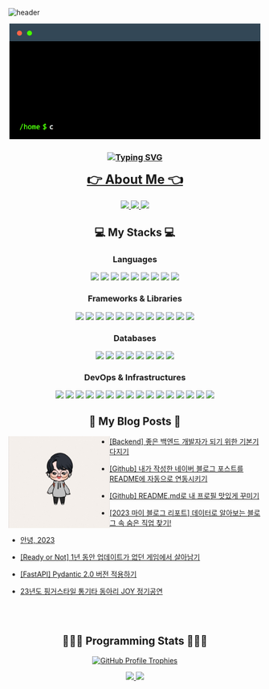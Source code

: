 <!-- Header Content -->
![header](https://capsule-render.vercel.app/api?type=soft&color=gradient&customColorList=27&height=200&section=header&text=JunHyeok%20Lee&fontSize=90&fontAlign=50&fontAlignY=40&desc=Backend%20developer&descSize=30&descAlignY=75&animation=fadeIn)

<!-- About Me in one line + my contents. -->
<p align="center">
  <img src="./terminal.gif" alt="terminal gif">

  <h3 align="center"><a href="https://git.io/typing-svg"><img src="https://readme-typing-svg.herokuapp.com?font=Fira+Code&pause=1000&center=true&vCenter=true&random=false&width=600&lines=%F0%9F%91%8B+Hello+World!+This+is+JunHyeok+Lee%2C+bnbong!" alt="Typing SVG" /></a>

  <span style="font-size: 25px;"><a href="https://bnbong.xyz">👉 About Me 👈</a></span>

  </a>
    <a href="https://www.instagram.com/j_hyeok__lee/?hl=ko">
    <img src="https://img.shields.io/badge/follow_Instagram-E4405F?style=social&logo=Instagram&link=https://www.instagram.com/j_hyeok__lee/?hl=ko"/>
    <a href="https://www.facebook.com/profile.php?id=100007712465866">
    <img src="https://img.shields.io/badge/follow_Facebook-3b5998?style=social&logo=Facebook&link=https://www.facebook.com/profile.php?id=100007712465866">
    <a href="https://blog.naver.com/bnbong/">
    <img src="https://img.shields.io/badge/follow_Blog-2DB400?style=social&logo=Naver">
  </a>
</p>

<!-- My Stacks -->
  <h2 align="center">💻 My Stacks 💻</h2>
  <h3 align="center">Languages</h3>
  <div align="center">
    <img src="https://img.shields.io/badge/python-3670A0?style=flat-square&logo=Python&logoColor=ffdd54"/>
    <img src="https://img.shields.io/badge/java-%23ED8B00?style=flat-square&logo=openjdk&logoColor=white"/>
    <img src="https://img.shields.io/badge/C-A8B9CC?style=flat-square&logo=C&logoColor=white"/>
    <img src="https://img.shields.io/badge/C%2B%2B-00599C?style=flat-square&logo=c%2B%2B&logoColor=white"/>
    <img src="https://img.shields.io/badge/R-276DC3?style=flat-square&logo=r&logoColor=white"/>
    <img src="https://img.shields.io/badge/Dart-0175C2?style=flat-square&logo=Dart&logoColor=white"/>
    <img src="https://img.shields.io/badge/kotlin-%237F52FF.svg?style=flat-square&logo=kotlin&logoColor=white">
    <img src="https://img.shields.io/badge/javascript-%23323330.svg?style=flat-square&logo=javascript&logoColor=%23F7DF1E">
    <img src="https://img.shields.io/badge/markdown-%23000000.svg?style=flat-square&logo=markdown&logoColor=white">
  </div>
  <h3 align="center">Frameworks & Libraries</h3>
  <div align="center">
    <img src="https://img.shields.io/badge/FastAPI-109989?style=flat-square&logo=FastAPI&logoColor=white"/>
    <img src="https://img.shields.io/badge/Flask-000000?style=flat-square&logo=Flask&logoColor=white"/>
    <img src="https://img.shields.io/badge/Django-092E20?style=flat-square&logo=Django&logoColor=white"/>
    <img src="https://img.shields.io/badge/DJANGO-REST-ff1709?style=flat-square&logo=django&logoColor=white&color=ff1709&labelColor=gray">
    <img src="https://img.shields.io/badge/spring-%236DB33F.svg?style=flat-square&logo=spring&logoColor=white">
    <img src="https://img.shields.io/badge/Spring_Boot-F2F4F9?style=flat-square&logo=spring-boot">
    <img src="https://img.shields.io/badge/Junit5-25A162?style=flat-square&logo=junit5&logoColor=white"/>
    <img src="https://img.shields.io/badge/Pytest-FFFFFF?style=flat-square&logo=pytest&logoColor=rainbow"/>
    <img src="https://img.shields.io/badge/Go-29BEB0?style=flat-square&logo=Go&logoColor=white"/>
    <img src="https://img.shields.io/badge/Flutter-%2302569B.svg?style=flat-square&logo=Flutter&logoColor=white"/>
    <img src="https://img.shields.io/badge/JWT-000000?style=flat-square&logo=JSON%20web%20tokens&logoColor=white"/>
    <img src="https://img.shields.io/badge/Swagger-85EA2D?style=flat-square&logo=Swagger&logoColor=white"/>
  </div>
  <h3 align="center">Databases</h3>
  <div align="center">
    <img src="https://img.shields.io/badge/PostgreSQL-316192?style=flat-square&logo=PostgreSQL&logoColor=white"/>
    <img src="https://img.shields.io/badge/Mysql-005C84?style=flat-square&logo=MySql&logoColor=white"/>
    <img src="https://img.shields.io/badge/MariaDB-003545?style=flat-square&logo=mariadb&logoColor=white">
    <img src="https://img.shields.io/badge/SQLite-07405E?style=flat-square&logo=sqlite&logoColor=white"/>
    <img src="https://img.shields.io/badge/redis-%23DD0031.svg?style=flat-square&logo=redis&logoColor=white">
    <img src="https://img.shields.io/badge/firebase-%23039BE5.svg?style=flat-square&logo=firebase">
    <img src="https://img.shields.io/badge/MongoDB-4EA94B?style=flat-square&logo=MongoDB&logoColor=white"/>
    <img src="https://img.shields.io/badge/elasticsearch-005571?style=flat-square&logo=elasticsearch&logoColor=white"/>
  </div>
  <h3 align="center">DevOps & Infrastructures</h3>
  <div align="center">
    <img src="https://img.shields.io/badge/Github-092E20?style=flat-square&logo=Github&logoColor=white"/>
    <img src="https://img.shields.io/badge/Git-F05032?style=flat-square&logo=Git&logoColor=white"/>
    <img src="https://img.shields.io/badge/Docker-2CA5E0?style=flat-square&logo=docker&logoColor=white"/>
    <img src="https://img.shields.io/badge/Jira-0052CC?style=flat-square&logo=Jira&logoColor=white"/>
    <img src="https://img.shields.io/badge/Jenkins-D24939?style=flat-square&logo=Jenkins&logoColor=white"/>
    <img src="https://img.shields.io/badge/Github%20Actions-282a2e?style=flat-square&logo=githubactions&logoColor=367cfe">
    <img src="https://img.shields.io/badge/Nginx-009639?style=flat-square&logo=nginx&logoColor=white"/>
    <img src="https://img.shields.io/badge/AWS-%23FF9900.svg?style=flat-square&logo=amazon-aws&logoColor=white">
    <img src="https://img.shields.io/badge/Oracle-F80000?style=flat-square&logo=oracle&logoColor=black">
    <img src="https://img.shields.io/badge/azure-%230072C6.svg?style=flat-square&logo=microsoftazure&logoColor=white">
    <img src="https://img.shields.io/badge/GoogleCloud-%234285F4.svg?style=flat-square&logo=google-cloud&logoColor=white">
    <img src="https://img.shields.io/badge/Vultr-007BFC.svg?style=flat-square&logo=vultr">
    <img src="https://img.shields.io/badge/Cloudflare-F38020?style=flat-square&logo=Cloudflare&logoColor=white">
    <img src="https://img.shields.io/badge/firebase-%23039BE5.svg?style=flat-square&logo=firebase">
    <img src="https://img.shields.io/badge/Fluentd-599CD0?style=flat-square&logo=fluentd&logoColor=white&labelColor=599CD0">
    <img src="https://img.shields.io/badge/Kibana-005571?style=flat-square&logo=Kibana&logoColor=white">
  </div>
</p>

<!-- My Recent Blog Posts -->
<h2 align="center">📝 My Blog Posts 📝</h2>

<p>
  <img align="left" width="40%" src="./myavatar.jpeg"/>
</p>

<!-- BLOG-POST-LIST:START -->
 - [[Backend] 좋은 백엔드 개발자가 되기 위한 기본기 다지기](https://blog.naver.com/bnbong/223349141010?fromRss=true&trackingCode=rss)

 - [[Github] 내가 작성한 네이버 블로그 포스트를 README에 자동으로 연동시키기](https://blog.naver.com/bnbong/223336295783?fromRss=true&trackingCode=rss)

 - [[Github] README.md로 내 프로필 맛있게 꾸미기](https://blog.naver.com/bnbong/223320810097?fromRss=true&trackingCode=rss)

 - [[2023 마이 블로그 리포트] 데이터로 알아보는 블로그 속 숨은 직업 찾기!](https://blog.naver.com/bnbong/223305059583?fromRss=true&trackingCode=rss)

 - [안녕, 2023](https://blog.naver.com/bnbong/223304667984?fromRss=true&trackingCode=rss)

 - [[Ready or Not] 1년 동안 업데이트가 없던 게임에서 살아남기](https://blog.naver.com/bnbong/223290207414?fromRss=true&trackingCode=rss)

 - [[FastAPI] Pydantic 2.0 버전 적용하기](https://blog.naver.com/bnbong/223289591412?fromRss=true&trackingCode=rss)

 - [23년도 핑거스타일 통기타 동아리 JOY 정기공연](https://blog.naver.com/bnbong/223281929715?fromRss=true&trackingCode=rss)
<!-- BLOG-POST-LIST:END -->

<br>
<br>

<!-- My Programming Stats -->
<h2 align="center">🧑🏻‍💻 Programming Stats 🧑🏻‍💻</h2>

<!-- Github Trophy -->
<p align="center">
  <div style="text-align:center;">
    <a href="https://github.com/ryo-ma/github-profile-trophy">
    <img src="https://github-profile-trophy.vercel.app/?username=bnbong&title=MultipleLang,Followers,Repositories,Commits,Issues,PullRequest,Experience&theme=onedark&column=7&no-frame=true&margin-w=10&no-bg=true" alt="GitHub Profile Trophies">
  </div>
</p>

<p align="center">
  <img src="https://github-profile-summary-cards.vercel.app/api/cards/most-commit-language?username=bnbong&theme=transparent&exclude=JavaScript"/>
  <img src="https://github-profile-summary-cards.vercel.app/api/cards/repos-per-language?username=bnbong&theme=transparent&exclude=JavaScript"/>
</p>

<!---
bnbong/bnbong is a ✨ special ✨ repository because its `README.md` (this file) appears on your GitHub profile.
You can click the Preview link to take a look at your changes.
--->
